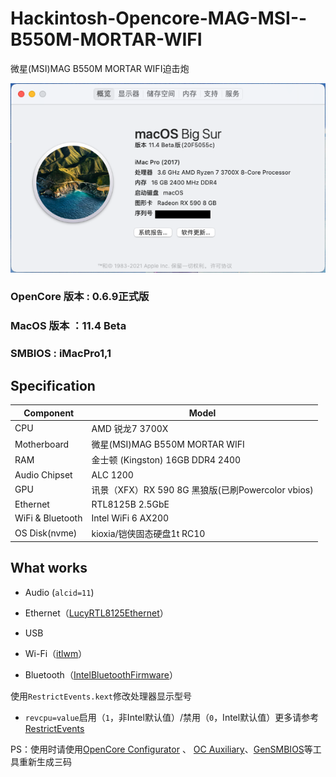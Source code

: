#  Hackintosh-Opencore-MAG-MSI--B550M-MORTAR-WIFI

微星(MSI)MAG B550M MORTAR WIFI迫击炮

![MyOS](Pictures/myOS.png)

### OpenCore 版本 : 0.6.9正式版

### MacOS 版本 ：11.4 Beta

### SMBIOS : iMacPro1,1

## Specification

| **Component**    | **Model**                                         |
| ---------------- | ------------------------------------------------- |
| CPU              | AMD 锐龙7 3700X                                   |
| Motherboard      | 微星(MSI)MAG B550M MORTAR WIFI                    |
| RAM              | 金士顿 (Kingston) 16GB DDR4 2400                  |
| Audio Chipset    | ALC 1200                                          |
| GPU              | 讯景（XFX）RX 590 8G 黑狼版(已刷Powercolor vbios) |
| Ethernet         | RTL8125B 2.5GbE                                   |
| WiFi & Bluetooth | Intel WiFi 6 AX200                                |
| OS Disk(nvme)    | kioxia/铠侠固态硬盘1t RC10                        |


## What works

- Audio (`alcid=11`)
- Ethernet（[LucyRTL8125Ethernet](https://github.com/Mieze/LucyRTL8125Ethernet)）

- USB
- Wi-Fi（[itlwm](https://github.com/OpenIntelWireless/itlwm)）
- Bluetooth（[IntelBluetoothFirmware](https://github.com/OpenIntelWireless/IntelBluetoothFirmware)）

使用`RestrictEvents.kext`修改处理器显示型号

-   `revcpu=value`启用（`1`，非Intel默认值）/禁用（`0`，Intel默认值）更多请参考[RestrictEvents](https://github.com/acidanthera/RestrictEvents)

    

PS：使用时请使用[OpenCore Configurator](https://mackie100projects.altervista.org/opencore-configurator/) 、 [OC Auxiliary](https://github.com/ic005k/QtOpenCoreConfig)、[GenSMBIOS](https://github.com/corpnewt/GenSMBIOS)等工具重新生成三码